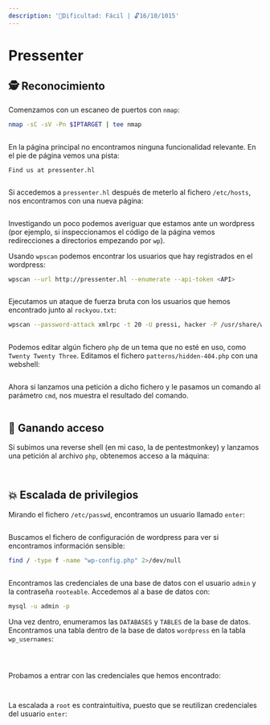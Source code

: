 ```yaml
---
description: '🧠Dificultad: Fácil | 🔓16/10/1015'
---
```


# Pressenter

## 🕵️ Reconocimiento

Comenzamos con un escaneo de puertos con `nmap`:

```bash
nmap -sC -sV -Pn $IPTARGET | tee nmap
```

<figure><img src="../../.gitbook/assets/Pasted image 20251016205727.png" alt=""><figcaption></figcaption></figure>

En la página principal no encontramos ninguna funcionalidad relevante. En el pie de página vemos una pista:

```plaintext
Find us at pressenter.hl
```

<figure><img src="../../.gitbook/assets/Pasted image 20251016210926.png" alt=""><figcaption></figcaption></figure>

Si accedemos a `pressenter.hl` después de meterlo al fichero `/etc/hosts`, nos encontramos con una nueva página:

<figure><img src="../../.gitbook/assets/Pasted image 20251016211113.png" alt=""><figcaption></figcaption></figure>

Investigando un poco podemos averiguar que estamos ante un wordpress (por ejemplo, si inspeccionamos el código de la página vemos redirecciones a directorios empezando por `wp`).

Usando `wpscan` podemos encontrar los usuarios que hay registrados en el wordpress:

```bash
wpscan --url http://pressenter.hl --enumerate --api-token <API>
```

<figure><img src="../../.gitbook/assets/Pasted image 20251016224816.png" alt=""><figcaption></figcaption></figure>

Ejecutamos un ataque de fuerza bruta con los usuarios que hemos encontrado junto al `rockyou.txt`:

```bash
wpscan --password-attack xmlrpc -t 20 -U pressi, hacker -P /usr/share/wordlists/rockyou.txt --url http://pressenter.hl
```

<figure><img src="../../.gitbook/assets/Pasted image 20251016224347.png" alt=""><figcaption></figcaption></figure>

Podemos editar algún fichero `php` de un tema que no esté en uso, como `Twenty Twenty Three`. Editamos el fichero `patterns/hidden-404.php` con una webshell:

<figure><img src="../../.gitbook/assets/Pasted image 20251016231757.png" alt=""><figcaption></figcaption></figure>

Ahora si lanzamos una petición a dicho fichero y le pasamos un comando al parámetro `cmd`, nos muestra el resultado del comando.

<figure><img src="../../.gitbook/assets/Pasted image 20251016231727.png" alt=""><figcaption></figcaption></figure>

## 🚪 Ganando acceso

Si subimos una reverse shell (en mi caso, la de pentestmonkey) y lanzamos una petición al archivo `php`, obtenemos acceso a la máquina:

<figure><img src="../../.gitbook/assets/Pasted image 20251016231945.png" alt=""><figcaption></figcaption></figure>

<figure><img src="../../.gitbook/assets/Pasted image 20251016231927.png" alt=""><figcaption></figcaption></figure>

## 💥 Escalada de privilegios

Mirando el fichero `/etc/passwd`, encontramos un usuario llamado `enter`:

<figure><img src="../../.gitbook/assets/Pasted image 20251016232650.png" alt=""><figcaption></figcaption></figure>

Buscamos el fichero de configuración de wordpress para ver si encontramos información sensible:

```bash
find / -type f -name "wp-config.php" 2>/dev/null
```

<figure><img src="../../.gitbook/assets/Pasted image 20251016232410.png" alt=""><figcaption></figcaption></figure>

Encontramos las credenciales de una base de datos con el usuario `admin` y la contraseña `rooteable`. Accedemos al a base de datos con:

```bash
mysql -u admin -p
```

Una vez dentro, enumeramos las `DATABASES` y `TABLES` de la base de datos. Encontramos una tabla dentro de la base de datos `wordpress` en la tabla `wp_usernames`:

<figure><img src="../../.gitbook/assets/Pasted image 20251016234945.png" alt=""><figcaption></figcaption></figure>

<figure><img src="../../.gitbook/assets/Pasted image 20251016235009.png" alt=""><figcaption></figcaption></figure>

<figure><img src="../../.gitbook/assets/Pasted image 20251016232636.png" alt=""><figcaption></figcaption></figure>

Probamos a entrar con las credenciales que hemos encontrado:

<figure><img src="../../.gitbook/assets/Pasted image 20251016232712.png" alt=""><figcaption></figcaption></figure>

<figure><img src="../../.gitbook/assets/Pasted image 20251016232759.png" alt=""><figcaption></figcaption></figure>

La escalada a `root` es contraintuitiva, puesto que se reutilizan credenciales del usuario `enter`:

<figure><img src="../../.gitbook/assets/Pasted image 20251016234220.png" alt=""><figcaption></figcaption></figure>
